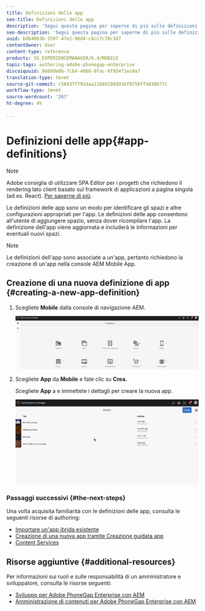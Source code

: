 ```yaml
---
title: Definizioni delle app
seo-title: Definizioni delle app
description: 'Segui questa pagina per saperne di più sulle definizioni delle app, che rappresentano un modo per identificare gli spazi e altre configurazioni appropriati per l''app. Le definizioni delle app consentono all''utente di aggiungere spazio, senza dover ricompilare l''app. '
seo-description: 'Segui questa pagina per saperne di più sulle definizioni delle app, che rappresentano un modo per identificare gli spazi e altre configurazioni appropriati per l''app. Le definizioni delle app consentono all''utente di aggiungere spazio, senza dover ricompilare l''app. '
uuid: bdb4063b-1597-47e2-96d4-c4cc7c78c3d7
contentOwner: User
content-type: reference
products: SG_EXPERIENCEMANAGER/6.4/MOBILE
topic-tags: authoring-adobe-phonegap-enterprise
discoiquuid: 860dde0b-7cb4-4668-9fac-6f954f1ec0a7
translation-type: tm+mt
source-git-commit: c58437f791daa11669198d916f0756ff4830677c
workflow-type: tm+mt
source-wordcount: '267'
ht-degree: 4%

---
```



# Definizioni delle app{#app-definitions}

>[!NOTE]
>
> Adobe consiglia di utilizzare SPA Editor per i progetti che richiedono il rendering lato client basato sul framework di applicazioni a pagina singola (ad es. React). [Per saperne di più](/help/sites-developing/spa-overview.md).

Le definizioni delle app sono un modo per identificare gli spazi e altre configurazioni appropriati per l&#39;app. Le definizioni delle app consentono all&#39;utente di aggiungere spazio, senza dover ricompilare l&#39;app. La definizione dell&#39;app viene aggiornata e includerà le informazioni per eventuali nuovi spazi.

>[!NOTE]
>
>Le definizioni dell&#39;app sono associate a un&#39;app, pertanto richiedono la creazione di un&#39;app nella console  AEM Mobile App.

## Creazione di una nuova definizione di app {#creating-a-new-app-definition}

1. Scegliete **Mobile** dalla console di navigazione AEM.

   ![chlimage_1-170](assets/chlimage_1-170.png)

1. Scegliete **App** da **Mobile** e fate clic su **Crea.**

   Scegliete **App** a e immettete i dettagli per creare la nuova app.

   ![chlimage_1-11](assets/chlimage_1-11.gif)

### Passaggi successivi {#the-next-steps}

Una volta acquisita familiarità con le definizioni delle app, consulta le seguenti risorse di authoring:

* [Importare un&#39;app ibrida esistente](/help/mobile/phonegap-adding-content-to-imported-app.md)
* [Creazione di una nuova app tramite Creazione guidata app](/help/mobile/phonegap-create-new-app.md)
* [Content Services](/help/mobile/develop-content-as-a-service.md)

## Risorse aggiuntive {#additional-resources}

Per informazioni sui ruoli e sulle responsabilità di un amministratore e sviluppatore, consulta le risorse seguenti:

* [Sviluppo per  Adobe PhoneGap Enterprise con AEM](/help/mobile/developing-in-phonegap.md)
* [Amministrazione di contenuti per  Adobe PhoneGap Enterprise con AEM](/help/mobile/administer-phonegap.md)

